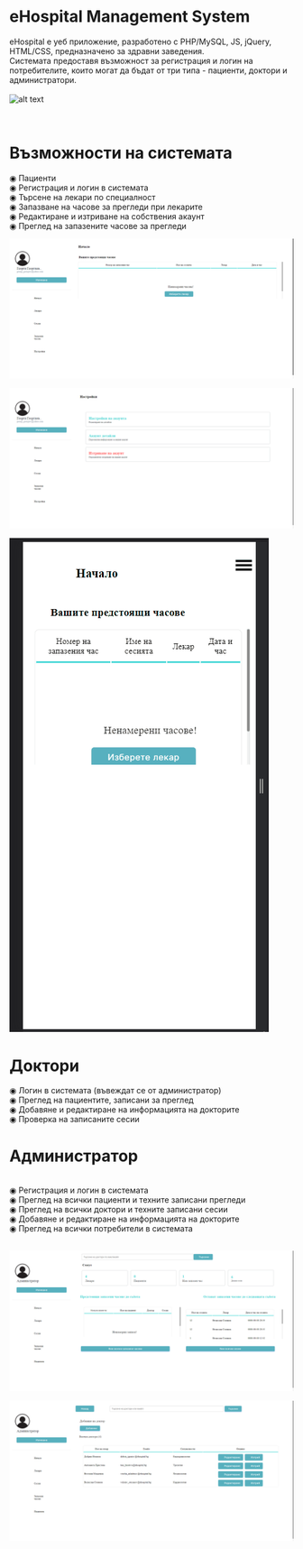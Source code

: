 # eHospital Management System

eHospital е уеб приложение, разработено с PHP/MySQL, JS, jQuery, HTML/CSS, предназначено за здравни заведения. <br> Системата предоставя възможност за регистрация и логин на потребителите, които могат да бъдат от три типа - пациенти, доктори и администратори.
<br> 
<br>
![alt text](https://github.com/sensgithub/eHospital-Management-System/blob/main/screenshots/ehospital.gif)

<br>

# Възможности на системата

◉ Пациенти
<br>
◉ Регистрация и логин в системата
<br>
◉ Търсене на лекари по специалност
<br>
◉ Запазване на часове за прегледи при лекарите
<br>
◉ Редактиране и изтриване на собствения акаунт
<br>
◉ Преглед на запазените часове за прегледи
<br>

![alt text](https://github.com/sensgithub/eHospital-Management-System/blob/main/screenshots/patient_dashboard.png)

![alt text](https://github.com/sensgithub/eHospital-Management-System/blob/main/screenshots/settings.png?raw=true&width=200)

![alt text](https://github.com/sensgithub/eHospital-Management-System/blob/main/screenshots/mobile-patient.gif)

# Доктори
◉ Логин в системата (въвеждат се от администратор)
<br>
◉ Преглед на пациентите, записани за преглед
<br>
◉ Добавяне и редактиране на информацията на докторите
<br>
◉ Проверка на записаните сесии
<br>

# Администратор
<br>
◉ Регистрация и логин в системата
<br>
◉ Преглед на всички пациенти и техните записани прегледи
<br>
◉ Преглед на всички доктори и техните записани сесии
<br>
◉ Добавяне и редактиране на информацията на докторите
<br>
◉ Преглед на всички потребители в системата
<br>
<br>

![alt text](https://github.com/sensgithub/eHospital-Management-System/blob/main/screenshots/admin.png)

![alt text](https://github.com/sensgithub/eHospital-Management-System/blob/main/screenshots/doctors.png)
